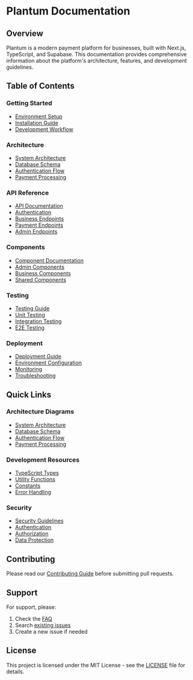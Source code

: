 # Plantum Documentation

## Overview

Plantum is a modern payment platform for businesses, built with Next.js, TypeScript, and Supabase. This documentation provides comprehensive information about the platform's architecture, features, and development guidelines.

## Table of Contents

### Getting Started
- [Environment Setup](setup/environment.md)
- [Installation Guide](setup/installation.md)
- [Development Workflow](setup/development.md)

### Architecture
- [System Architecture](architecture/README.md)
- [Database Schema](architecture/database.md)
- [Authentication Flow](architecture/auth.md)
- [Payment Processing](architecture/payments.md)

### API Reference
- [API Documentation](api/README.md)
- [Authentication](api/auth.md)
- [Business Endpoints](api/business.md)
- [Payment Endpoints](api/payments.md)
- [Admin Endpoints](api/admin.md)

### Components
- [Component Documentation](components/README.md)
- [Admin Components](components/admin.md)
- [Business Components](components/business.md)
- [Shared Components](components/shared.md)

### Testing
- [Testing Guide](testing/README.md)
- [Unit Testing](testing/unit.md)
- [Integration Testing](testing/integration.md)
- [E2E Testing](testing/e2e.md)

### Deployment
- [Deployment Guide](deployment/README.md)
- [Environment Configuration](deployment/environment.md)
- [Monitoring](deployment/monitoring.md)
- [Troubleshooting](deployment/troubleshooting.md)

## Quick Links

### Architecture Diagrams
- [System Architecture](architecture/diagrams/system-architecture.png)
- [Database Schema](architecture/diagrams/database-schema.png)
- [Authentication Flow](architecture/diagrams/auth-flow.png)
- [Payment Processing](architecture/diagrams/payment-flow.png)

### Development Resources
- [TypeScript Types](types/README.md)
- [Utility Functions](utils/README.md)
- [Constants](constants/README.md)
- [Error Handling](error-handling/README.md)

### Security
- [Security Guidelines](security/README.md)
- [Authentication](security/auth.md)
- [Authorization](security/authorization.md)
- [Data Protection](security/data-protection.md)

## Contributing

Please read our [Contributing Guide](CONTRIBUTING.md) before submitting pull requests.

## Support

For support, please:
1. Check the [FAQ](support/faq.md)
2. Search [existing issues](https://github.com/your-org/plantum/issues)
3. Create a new issue if needed

## License

This project is licensed under the MIT License - see the [LICENSE](LICENSE) file for details. 